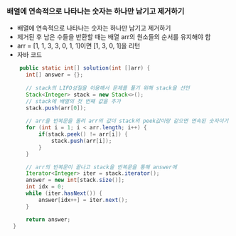 ### 배열에 연속적으로 나타나는 숫자는 하나만 남기고 제거하기
  -  배열에 연속적으로 나타나는 숫자는 하나만 남기고 제거하기
  -  제거된 후 남은 수들을 반환할 때는 배열 arr의 원소들의 순서를 유지해야 함
  -  arr = [1, 1, 3, 3, 0, 1, 1]이면 [1, 3, 0, 1]을 리턴
  -  자바 코드
  ```java
      public static int[] solution(int []arr) {
        int[] answer = {};
        
        // stack의 LIFO성질을 이용해서 문제를 풀기 위해 stack을 선언
        Stack<Integer> stack = new Stack<>();
        // stack에 배열의 첫 번째 값을 추가
        stack.push(arr[0]);
        
        // arr을 반복문을 돌려 arr의 값이 stack의 peek값이랑 같으면 연속된 숫자이기 때문에 stack에 추가하지 않음
        for (int i = 1; i < arr.length; i++) {
            if(stack.peek() != arr[i]) {
                stack.push(arr[i]);
            }
        }

        // arr의 반복문이 끝나고 stack을 반복문을 통해 answer에 
        Iterator<Integer> iter = stack.iterator();
        answer = new int[stack.size()];
        int idx = 0;
        while (iter.hasNext()) {
            answer[idx++] = iter.next();
        }

        return answer;
    }
  ```

